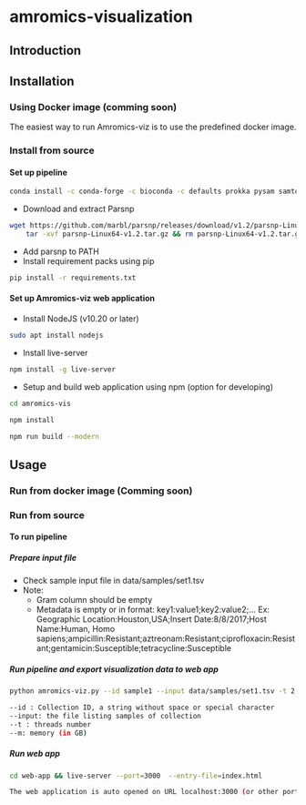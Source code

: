 # amromics-visualization
## Introduction
## Installation
### Using Docker image (comming soon)
The easiest way to run Amromics-viz is to use the predefined docker image.
### Install from source
#### Set up pipeline
```bash
conda install -c conda-forge -c bioconda -c defaults prokka pysam samtools mlst abricate roary
```
- Download and extract Parsnp
```bash
wget https://github.com/marbl/parsnp/releases/download/v1.2/parsnp-Linux64-v1.2.tar.gz && \
    tar -xvf parsnp-Linux64-v1.2.tar.gz && rm parsnp-Linux64-v1.2.tar.gz
```
- Add parsnp to PATH 
- Install requirement packs using pip
```bash
pip install -r requirements.txt
```
#### Set up Amromics-viz web application
- Install NodeJS (v10.20 or later)
```bash
sudo apt install nodejs
```
- Install live-server
```bash
npm install -g live-server
```
- Setup and build web application using npm (option for developing)
```bash
cd amromics-vis
```
```bash
npm install
```
```bash
npm run build --modern
```
## Usage
### Run from docker image (Comming soon)

### Run from source
#### To run pipeline
##### Prepare input file
- Check sample input file in data/samples/set1.tsv
- Note:
  + Gram column should be empty
  + Metadata is empty or in format: key1:value1;key2:value2;...  Ex: Geographic Location:Houston,USA;Insert Date:8/8/2017;Host Name:Human, Homo sapiens;ampicillin:Resistant;aztreonam:Resistant;ciprofloxacin:Resistant;gentamicin:Susceptible;tetracycline:Susceptible
##### Run pipeline and export visualization data to web app
```bash
python amromics-viz.py --id sample1 --input data/samples/set1.tsv -t 2 -m 16
```
```bash
--id : Collection ID, a string without space or special character
--input: the file listing samples of collection
--t : threads number
--m: memory (in GB)
```
##### Run web app
```bash
cd web-app && live-server --port=3000  --entry-file=index.html
```
```bash
The web application is auto opened on URL localhost:3000 (or other port if this port is occupated)
